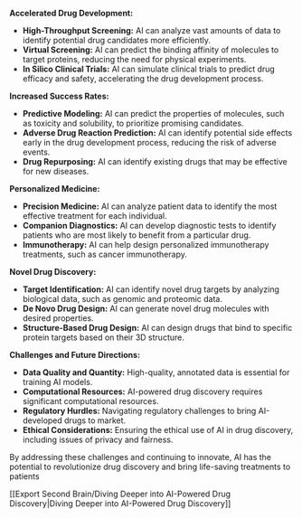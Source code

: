 **Accelerated Drug Development:**

- **High-Throughput Screening:** AI can analyze vast amounts of data to identify potential drug candidates more efficiently.
- **Virtual Screening:** AI can predict the binding affinity of molecules to target proteins, reducing the need for physical experiments.
- **In Silico Clinical Trials:** AI can simulate clinical trials to predict drug efficacy and safety, accelerating the drug development process.

**Increased Success Rates:**

- **Predictive Modeling:** AI can predict the properties of molecules, such as toxicity and solubility, to prioritize promising candidates.
- **Adverse Drug Reaction Prediction:** AI can identify potential side effects early in the drug development process, reducing the risk of adverse events.
- **Drug Repurposing:** AI can identify existing drugs that may be effective for new diseases.

**Personalized Medicine:**

- **Precision Medicine:** AI can analyze patient data to identify the most effective treatment for each individual.
- **Companion Diagnostics:** AI can develop diagnostic tests to identify patients who are most likely to benefit from a particular drug.
- **Immunotherapy:** AI can help design personalized immunotherapy treatments, such as cancer immunotherapy.

**Novel Drug Discovery:**

- **Target Identification:** AI can identify novel drug targets by analyzing biological data, such as genomic and proteomic data.
- **De Novo Drug Design:** AI can generate novel drug molecules with desired properties.
- **Structure-Based Drug Design:** AI can design drugs that bind to specific protein targets based on their 3D structure.

**Challenges and Future Directions:**

- **Data Quality and Quantity:** High-quality, annotated data is essential for training AI models.
- **Computational Resources:** AI-powered drug discovery requires significant computational resources.
- **Regulatory Hurdles:** Navigating regulatory challenges to bring AI-developed drugs to market.
- **Ethical Considerations:** Ensuring the ethical use of AI in drug discovery, including issues of privacy and fairness.

By addressing these challenges and continuing to innovate, AI has the potential to revolutionize drug discovery and bring life-saving treatments to patients

[[Export Second Brain/Diving Deeper into AI-Powered Drug Discovery|Diving Deeper into AI-Powered Drug Discovery]]
